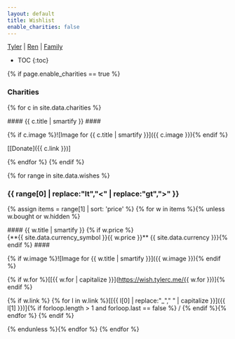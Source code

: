 ```yaml
---
layout: default
title: Wishlist
enable_charities: false
---
```


<div class="center">
<a href="https://wish.tylerc.me/tyler">Tyler</a> | <a href="https://wish.tylerc.me/ren">Ren</a> | <a href="https://wish.tylerc.me/family">Family</a>
</div>

* TOC
{:toc}

{% if page.enable_charities == true %}
### Charities ###
{% for c in site.data.charities %}

<div class="tile" markdown="1">
#### {{ c.title | smartify }} ####

{% if c.image %}![Image for {{ c.title | smartify }}]({{ c.image }}){% endif %}

<span>[[Donate]({{ c.link }})]</span>
</div>
{% endfor %}
{% endif %}

{% for range in site.data.wishes %}
### {{ range[0] | replace:"lt","<" | replace:"gt",">" }} ###

{% assign items = range[1] | sort: 'price' %}
{% for w in items %}{% unless w.bought or w.hidden %}

<div class="tile" markdown="1">
#### {{ w.title | smartify }} {% if w.price %}<span style="white-space:nowrap">{**{{ site.data.currency_symbol }}{{ w.price }}** {{ site.data.currency }}}</span>{% endif %} ####

{% if w.image %}![Image for {{ w.title | smartify }}]({{ w.image }}){% endif %}

{% if w.for %}<span>[[{{ w.for | capitalize }}](https://wish.tylerc.me/{{ w.for }})]</span>{% endif %}

{% if w.link %}
<span>{% for l in w.link %}[[{{ l[0] | replace:"_"," " | capitalize }}]({{ l[1] }})]{% if forloop.length > 1 and forloop.last == false %} / {% endif %}{% endfor %}</span>
{% endif %}
</div>
{% endunless %}{% endfor %}
{% endfor %}
